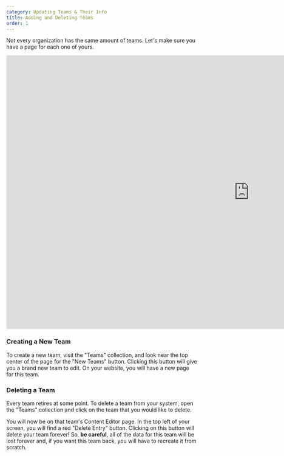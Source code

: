 ```yaml
---
category: Updating Teams & Their Info
title: Adding and Deleting Teams
order: 1
---
```

Not every organization has the same amount of teams. Let's make sure you have a page for each one of yours.

<iframe width="1280" height="720" src="https://www.youtube.com/embed/ScMzIvxBSi4" frameborder="0" allow="accelerometer; autoplay; encrypted-media; gyroscope; picture-in-picture" allowfullscreen></iframe>

### Creating a New Team

To create a new team, visit the "Teams" collection, and look near the top center of the page for the "New Teams" button. Clicking this button will give you a brand new team to edit. On your website, you will have a new page for this team.

### Deleting a Team

Every team retires at some point. To delete a team from your system, open the "Teams" collection and click on the team that you would like to delete.

You will now be on that team's Content Editor page. In the top left of your screen, you will find a red "Delete Entry" button. Clicking on this button will delete your team forever! So, **be careful**, all of the data for this team will be lost forever and, if you want this team back, you will have to recreate it from scratch.